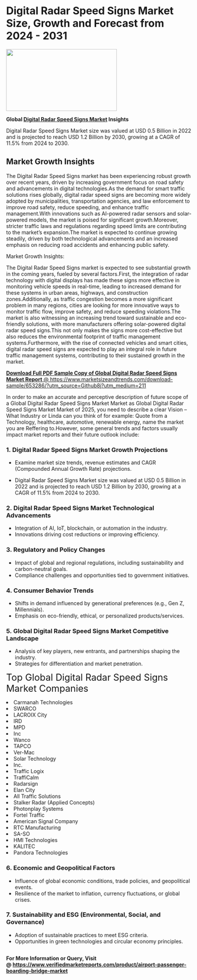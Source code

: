 <H1>Digital Radar Speed Signs Market Size, Growth and Forecast from 2024 - 2031</H1><img class="aligncenter size-medium wp-image-584254" src="https://thirdeyenews.in/wp-content/uploads/2024/09/Global-Market-Research-300x168.jpeg" alt="" width="300" height="168" /><p><strong>Global&nbsp;<a href="https://www.marketsizeandtrends.com/download-sample/653286/?utm_source=Github8j?utm_medium=211">Digital Radar Speed Signs Market</a> Insights</strong></p><p>Digital Radar Speed Signs Market size was valued at USD 0.5 Billion in 2022 and is projected to reach USD 1.2 Billion by 2030, growing at a CAGR of 11.5% from 2024 to 2030.</p><p><h2>Market Growth Insights</h2> <p>The Digital Radar Speed Signs market has been experiencing robust growth over recent years, driven by increasing government focus on road safety and advancements in digital technologies.As the demand for smart traffic solutions rises globally, digital radar speed signs are becoming more widely adopted by municipalities, transportation agencies, and law enforcement to improve road safety, reduce speeding, and enhance traffic management.With innovations such as AI-powered radar sensors and solar-powered models, the market is poised for significant growth.Moreover, stricter traffic laws and regulations regarding speed limits are contributing to the market’s expansion.The market is expected to continue growing steadily, driven by both technological advancements and an increased emphasis on reducing road accidents and enhancing public safety.<a href="#"></a></p> <p>Market Growth Insights:</p> <p>The Digital Radar Speed Signs market is expected to see substantial growth in the coming years, fueled by several factors.First, the integration of radar technology with digital displays has made these signs more effective in monitoring vehicle speeds in real-time, leading to increased demand for these systems in urban areas, highways, and construction zones.Additionally, as traffic congestion becomes a more significant problem in many regions, cities are looking for more innovative ways to monitor traffic flow, improve safety, and reduce speeding violations.The market is also witnessing an increasing trend toward sustainable and eco-friendly solutions, with more manufacturers offering solar-powered digital radar speed signs.This not only makes the signs more cost-effective but also reduces the environmental footprint of traffic management systems.Furthermore, with the rise of connected vehicles and smart cities, digital radar speed signs are expected to play an integral role in future traffic management systems, contributing to their sustained growth in the market.<p><a href="#"></p><p><span class=""><strong>Download Full PDF Sample Copy of Global Digital Radar Speed Signs Market Report</strong> @ <a href="https://www.marketsizeandtrends.com/download-sample/653286/?utm_source=Github8j?utm_medium=211" target="_blank">https://www.marketsizeandtrends.com/download-sample/653286/?utm_source=Github8j?utm_medium=211</a></span></p><p>In order to make an accurate and perceptive description of future scope of a Global&nbsp;Digital Radar Speed Signs Market Market as Global&nbsp;Digital Radar Speed Signs Market Market of 2025, you need to describe a clear Vision &ndash; What Industry or Linda can you think of for example: Quote from a Technology, healthcare, automotive, renewable energy, name the market you are Reffering to.However, some general trends and factors usually impact market reports and their future outlook include:</p><h3>1.&nbsp;<strong>Digital Radar Speed Signs Market Growth Projections</strong></h3><ul><li>Examine market size trends, revenue estimates and CAGR (Compounded Annual Growth Rate) projections.</li><li><p>Digital Radar Speed Signs Market size was valued at USD 0.5 Billion in 2022 and is projected to reach USD 1.2 Billion by 2030, growing at a CAGR of 11.5% from 2024 to 2030.</p></li></ul><h3>2.&nbsp;<strong>Digital Radar Speed Signs Market Technological Advancements</strong></h3><ul><li>Integration of AI, IoT, blockchain, or automation in the industry.</li><li>Innovations driving cost reductions or improving efficiency.</li></ul><h3>3.&nbsp;<strong>Regulatory and Policy Changes</strong></h3><ul><li>Impact of global and regional regulations, including sustainability and carbon-neutral goals.</li><li>Compliance challenges and opportunities tied to government initiatives.</li></ul><h3>4.&nbsp;<strong>Consumer Behavior Trends</strong></h3><ul><li>Shifts in demand influenced by generational preferences (e.g., Gen Z, Millennials).</li><li>Emphasis on eco-friendly, ethical, or personalized products/services.</li></ul><h3>5.&nbsp;<strong>Global Digital Radar Speed Signs Market Competitive Landscape</strong></h3><ul><li>Analysis of key players, new entrants, and partnerships shaping the industry.</li><li>Strategies for differentiation and market penetration.</li></ul><p data-pm-slice="1 1 []"><span style="color: inherit; font-family: inherit; font-size: 25px;">Top Global Digital Radar Speed Signs Market Companies</span></p><div class="" data-test-id=""><p><li>Carmanah Technologies</li><li> SWARCO</li><li> LACROIX City</li><li> IRD</li><li> MPD</li><li> Inc</li><li> Wanco</li><li> TAPCO</li><li> Ver-Mac</li><li> Solar Technology</li><li> Inc.</li><li> Traffic Logix</li><li> TraffiCalm</li><li> Radarsign</li><li> Elan City</li><li> All Traffic Solutions</li><li> Stalker Radar (Applied Concepts)</li><li> Photonplay Systems</li><li> Fortel Traffic</li><li> American Signal Company</li><li> RTC Manufacturing</li><li> SA-SO</li><li> HMI Technologies</li><li> KALITEC</li><li> Pandora Technologies</li></p></div><h3>6.&nbsp;<strong>Economic and Geopolitical Factors</strong></h3><ul><li>Influence of global economic conditions, trade policies, and geopolitical events.</li><li>Resilience of the market to inflation, currency fluctuations, or global crises.</li></ul><h3>7.&nbsp;<strong>Sustainability and ESG (Environmental, Social, and Governance)</strong></h3><ul><li>Adoption of sustainable practices to meet ESG criteria.</li><li>Opportunities in green technologies and circular economy principles.</li></ul><h2><strong style="font-size: 14px;">For More Information or Query, Visit @&nbsp;</strong><a style="background-color: #ffffff; font-size: 14px;" href="https://www.marketsizeandtrends.com/report/digital-radar-speed-signs-market/" target="_blank">https://www.verifiedmarketreports.com/product/airport-passenger-boarding-bridge-market</a></h2>